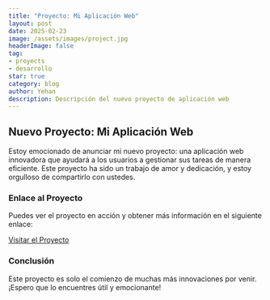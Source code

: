 ```yaml
---
title: "Proyecto: Mi Aplicación Web"
layout: post
date: 2025-02-23
image: /assets/images/project.jpg
headerImage: false
tag:
- proyects
- desarrollo
star: true
category: blog
author: Yehan
description: Descripción del nuevo proyecto de aplicación web
---
```


## Nuevo Proyecto: Mi Aplicación Web

Estoy emocionado de anunciar mi nuevo proyecto: una aplicación web innovadora que ayudará a los usuarios a gestionar sus tareas de manera eficiente. Este proyecto ha sido un trabajo de amor y dedicación, y estoy orgulloso de compartirlo con ustedes.

### Enlace al Proyecto

Puedes ver el proyecto en acción y obtener más información en el siguiente enlace:

[Visitar el Proyecto](https://github.com/Yehan202/Yehan202.github.io)

### Conclusión

Este proyecto es solo el comienzo de muchas más innovaciones por venir. ¡Espero que lo encuentres útil y emocionante!


